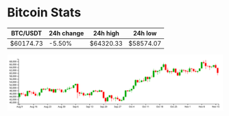# Bitcoin Stats

BTC/USDT|24h change|24h high|24h low|
|---|---|---|---|
|$60174.73|-5.50%|$64320.33|$58574.07|

<img src="./chart.svg">
